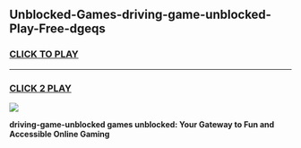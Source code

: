 
## Unblocked-Games-driving-game-unblocked-Play-Free-dgeqs
<h3>
<a href="https://premium76.site?title=driving-game-unblocked&ref=19M">CLICK TO PLAY</a></h3>
<hr>

<h3>
<a href="https://premium76.site?title=driving-game-unblocked&ref=19M">CLICK 2 PLAY</a>
  
</h3>

<a href="https://premium76.site?title=driving-game-unblocked&ref=19M"><img src="https://clearcache.store/games.png"></a>


**driving-game-unblocked games unblocked: Your Gateway to Fun and Accessible Online Gaming**
